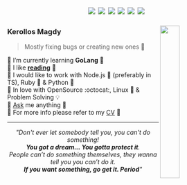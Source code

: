 <h1 align="center">
  <!-- DARK -->
  <a href="https://gh-most-followed.pages.dev/egypt#gh-dark-mode-only"><img src="https://t.ly/tjuuN" /></a>
  <a href="https://kounter.kerolloz.dev#gh-dark-mode-only"><img src="https://t.ly/4v7yI" /></a>
  <a href="https://aktive.kerolloz.dev#gh-dark-mode-only"><img src="https://t.ly/f0B6A" /></a>
  <!-- LIGHT  -->
  <a href="https://gh-most-followed.pages.dev/egypt#gh-light-mode-only"><img src="https://t.ly/L6jm8" /></a>
  <a href="https://kounter.kerolloz.dev#gh-light-mode-only"><img src="https://t.ly/QnGhe" /></a>
  <a href="https://aktive.kerolloz.dev#gh-light-mode-only"><img src="https://t.ly/zbbvy" /></a>
</h1>

<img align="right" src="https://github.com/kerolloz/kerolloz/assets/36763164/cb407484-56b3-4b1a-b470-8d84855e2e1e" width="30%" />

### Kerollos Magdy
> Mostly fixing bugs or creating new ones 🐞

🔹 I’m currently learning **GoLang** 💙  
🔸 I like [**reading**](//goodreads.com/kerolloz) 📘  
🔹 I would like to work with Node.js 💚 (preferably in TS), Ruby 💎 & Python 🐍  
🔸 In love with OpenSource :octocat:, Linux 🐧 & Problem Solving 💡  
🔹 [Ask](https://github.com/kerolloz/kerolloz/discussions/new?category=q-a) me anything 💭  
🔸 For more info please refer to my [CV](https://t.ly/JKHWd)  📑 

<hr />
<div align="center">
  <i>"Don't ever let somebody tell you, you can't do something! <br><b>You got a dream… You gotta protect it</b>.<br> People can’t do something themselves, they wanna tell you you can’t do it. <br><b>If you want something, go get it. Period</b>"</i>
</div>

